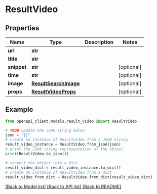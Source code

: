 # ResultVideo


## Properties

Name | Type | Description | Notes
------------ | ------------- | ------------- | -------------
**url** | **str** |  | 
**title** | **str** |  | 
**snippet** | **str** |  | [optional] 
**time** | **str** |  | [optional] 
**image** | [**ResultSearchImage**](ResultSearchImage.md) |  | [optional] 
**props** | [**ResultVideoProps**](ResultVideoProps.md) |  | [optional] 

## Example

```python
from openapi_client.models.result_video import ResultVideo

# TODO update the JSON string below
json = "{}"
# create an instance of ResultVideo from a JSON string
result_video_instance = ResultVideo.from_json(json)
# print the JSON string representation of the object
print(ResultVideo.to_json())

# convert the object into a dict
result_video_dict = result_video_instance.to_dict()
# create an instance of ResultVideo from a dict
result_video_from_dict = ResultVideo.from_dict(result_video_dict)
```
[[Back to Model list]](../README.md#documentation-for-models) [[Back to API list]](../README.md#documentation-for-api-endpoints) [[Back to README]](../README.md)


